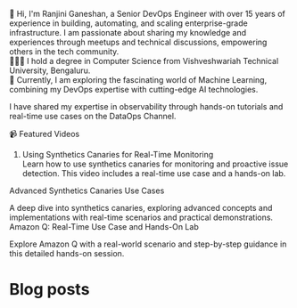 👩 Hi, I'm Ranjini Ganeshan, a Senior DevOps Engineer with over 15 years of experience in building, automating, and scaling enterprise-grade infrastructure. I am passionate about sharing my knowledge and experiences through meetups and technical discussions, empowering others in the tech community.\
👩🏻‍🎓 I hold a degree in Computer Science from Vishveshwariah Technical University, Bengaluru.\
💭 Currently, I am exploring the fascinating world of Machine Learning, combining my DevOps expertise with cutting-edge AI technologies.

I have shared my expertise in observability through hands-on tutorials and real-time use cases on the DataOps Channel.

📹 Featured Videos
1. Using Synthetics Canaries for Real-Time Monitoring\
Learn how to use synthetics canaries for monitoring and proactive issue detection. This video includes a real-time use case and a hands-on lab.

Advanced Synthetics Canaries Use Cases

A deep dive into synthetics canaries, exploring advanced concepts and implementations with real-time scenarios and practical demonstrations.
Amazon Q: Real-Time Use Case and Hands-On Lab

Explore Amazon Q with a real-world scenario and step-by-step guidance in this detailed hands-on session.
# Blog posts
<!-- BLOG-POST-LIST:START -->
<!-- BLOG-POST-LIST:END -->




